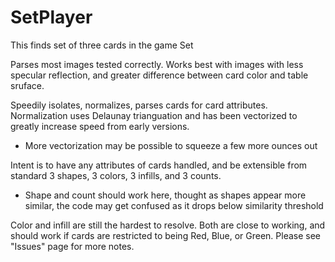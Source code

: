 # SetPlayer
This finds set of three cards in the game Set

Parses most images tested correctly. 
Works best with images with less specular reflection, and greater difference between card color and table sruface.

Speedily isolates, normalizes, parses cards for card attributes.
Normalization uses Delaunay trianguation and has been vectorized to greatly increase speed from early versions.
  - More vectorization may be possible to squeeze a few more ounces out

Intent is to have any attributes of cards handled, and be extensible from standard 3 shapes, 3 colors, 3 infills, and 3 counts.
  - Shape and count should work here, thought as shapes appear more similar, the code may get confused as it drops below similarity threshold
  
Color and infill are still the hardest to resolve. Both are close to working, and should work if cards are restricted to being Red, Blue, or Green.
Please see "Issues" page for more notes.
